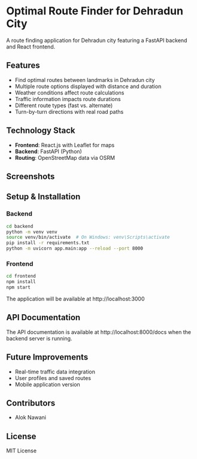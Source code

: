 # Optimal Route Finder for Dehradun City

A route finding application for Dehradun city featuring a FastAPI backend and React frontend. 

## Features

- Find optimal routes between landmarks in Dehradun city
- Multiple route options displayed with distance and duration
- Weather conditions affect route calculations
- Traffic information impacts route durations
- Different route types (fast vs. alternate)
- Turn-by-turn directions with real road paths

## Technology Stack

- **Frontend**: React.js with Leaflet for maps
- **Backend**: FastAPI (Python)
- **Routing**: OpenStreetMap data via OSRM

## Screenshots

<!-- Add screenshots here when available -->

## Setup & Installation

### Backend

```bash
cd backend
python -m venv venv
source venv/bin/activate  # On Windows: venv\Scripts\activate
pip install -r requirements.txt
python -m uvicorn app.main:app --reload --port 8000
```

### Frontend

```bash
cd frontend
npm install
npm start
```

The application will be available at http://localhost:3000

## API Documentation

The API documentation is available at http://localhost:8000/docs when the backend server is running.

## Future Improvements

- Real-time traffic data integration
- User profiles and saved routes
- Mobile application version

## Contributors

- Alok Nawani

## License

MIT License 